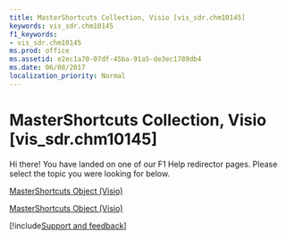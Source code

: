 ```yaml
---
title: MasterShortcuts Collection, Visio [vis_sdr.chm10145]
keywords: vis_sdr.chm10145
f1_keywords:
- vis_sdr.chm10145
ms.prod: office
ms.assetid: e2ec1a70-07df-45ba-91a5-de3ec1789db4
ms.date: 06/08/2017
localization_priority: Normal
---
```



# MasterShortcuts Collection, Visio [vis_sdr.chm10145]

Hi there! You have landed on one of our F1 Help redirector pages. Please select the topic you were looking for below.

[MasterShortcuts Object (Visio)](https://msdn.microsoft.com/library/9a642698-593d-c068-837b-a0b0c8b10d60%28Office.15%29.aspx)

[MasterShortcuts Object (Visio)](https://msdn.microsoft.com/library/8d71568b-065b-394a-8dbd-b0b60c62eb8b.aspx)

[!include[Support and feedback](~/includes/feedback-boilerplate.md)]